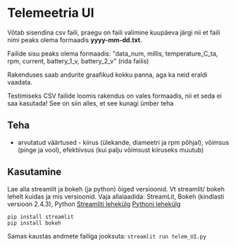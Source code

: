 # Telemeetria UI

Võtab sisendina csv faili, praegu on faili valimine kuupäeva järgi nii et faili nimi peaks olema formaadis **yyyy-mm-dd.txt**. 

Failide sisu peaks olema formaadis: "data_num, millis, temperature_C_ta, rpm, current, battery_1_v, battery_2_v" (rida failis)

Rakenduses saab andurite graafikud kokku panna, aga ka neid eraldi vaadata.

Testimiseks CSV failide loomis rakendus on vales formaadis, nii et seda ei saa kasutada! See on siin alles, et see kunagi ümber teha 

## Teha
- arvutatud väärtused - kiirus (ülekande, diameetri ja rpm põhjal), võimsus (pinge ja vool), efektiivsus (kui palju võimsust kiiruseks muutub)

## Kasutamine
Lae alla streamlit ja bokeh (ja python) õiged versioonid. Vt streamlit/ bokeh lehelt kuidas ja mis versioonid.
Vaja allalaadida: StreamLit, Bokeh (kindlasti versioon 2.4.3), Python
[Streamliti lehekülg](https://docs.streamlit.io/get-started/installation)
[Pythoni lehekülg](https://www.python.org/downloads/)
```
pip install streamlit
pip install bokeh
```

Samas kaustas andmete failiga jooksuta:
```streamlit run telem_UI.py```
